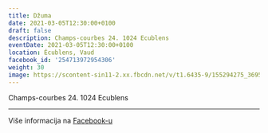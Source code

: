 ```yaml
---
title: Džuma
date: 2021-03-05T12:30:00+0100
draft: false
description: Champs-courbes 24. 1024 Ecublens
eventDate: 2021-03-05T12:30:00+0100
location: Écublens, Vaud
facebook_id: '254713972954306'
weight: 30
image: https://scontent-sin11-2.xx.fbcdn.net/v/t1.6435-9/155294275_3695079563921169_4909597834044538694_n.jpg?_nc_cat=101&ccb=1-7&_nc_sid=9e60e4&_nc_ohc=UcGs_1235HMQ7kNvwEpA5hX&_nc_oc=Adk5JqFW41FTke1nFpn53JTgiSNnWQUbuCeMPM9KEBDtjl_fRBeM9m0JoOqP8VNq72s&_nc_zt=23&_nc_ht=scontent-sin11-2.xx&edm=ABTKTjYEAAAA&_nc_gid=HNqQNB8Z-QRJxuzf_Wk9jw&oh=00_AfNfHqjfEJvDEsZQJit3O6kR1GF8bXcaj6kb6e46deOd4A&oe=688EB8DB
---
```


Champs-courbes 24. 1024 Ecublens

---

Više informacija na [Facebook-u](https://facebook.com/events/254713972954306)